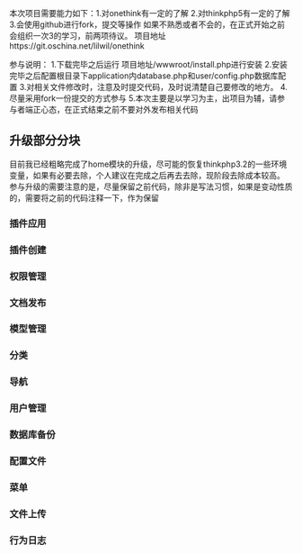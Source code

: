 本次项目需要能力如下：1.对onethink有一定的了解
2.对thinkphp5有一定的了解
3.会使用github进行fork，提交等操作
如果不熟悉或者不会的，在正式开始之前会组织一次3的学习，前两项待议。
项目地址https://git.oschina.net/lilwil/onethink

参与说明：
1.下载完毕之后运行  项目地址/wwwroot/install.php进行安装
2.安装完毕之后配置根目录下application内database.php和user/config.php数据库配置
3.对相关文件修改时，注意及时提交代码，及时说清楚自己要修改的地方。
4.尽量采用fork一份提交的方式参与
5.本次主要是以学习为主，出项目为辅，请参与者端正心态，在正式结束之前不要对外发布相关代码


## 升级部分分块
目前我已经粗略完成了home模块的升级，尽可能的恢复thinkphp3.2的一些环境变量，如果有必要去除，个人建议在完成之后再去去除，现阶段去除成本较高。
参与升级的需要注意的是，尽量保留之前代码，除非是写法习惯，如果是变动性质的，需要将之前的代码注释一下，作为保留

### 插件应用

### 插件创建

### 权限管理

### 文档发布

### 模型管理

### 分类

### 导航

### 用户管理

### 数据库备份

### 配置文件

### 菜单

### 文件上传

### 行为日志